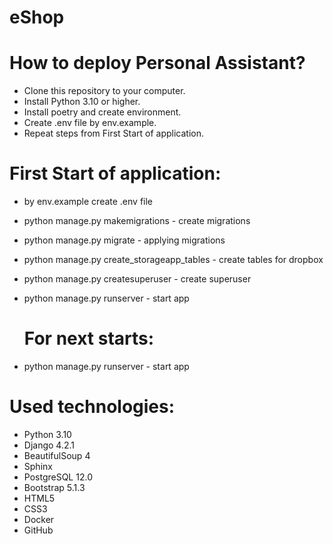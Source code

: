 # eShop

# How to deploy Personal Assistant?
- Clone this repository to your computer.
- Install Python 3.10 or higher.
- Install poetry and create environment.
- Create .env file by env.example.
- Repeat steps from First Start of application.


# First Start of application:
- by env.example create .env file
- python manage.py makemigrations  - create migrations
- python manage.py migrate - applying migrations
- python manage.py create_storageapp_tables - create tables for dropbox
- python manage.py createsuperuser - create superuser
- python manage.py runserver - start app

  # For next starts:
- python manage.py runserver - start app
  
# Used technologies:
- Python 3.10
- Django 4.2.1
- BeautifulSoup 4
- Sphinx
- PostgreSQL 12.0
- Bootstrap 5.1.3
- HTML5
- CSS3
- Docker
- GitHub
